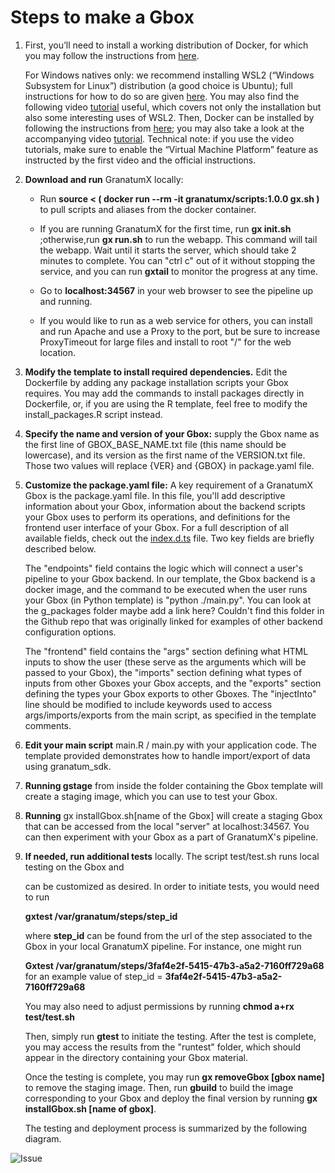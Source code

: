 # Steps to make a Gbox

1. First, you’ll need to install a working distribution of Docker, for which you may follow the instructions from [here](https://docs.docker.com/get-docker/). 

   For Windows natives only: we recommend installing WSL2 (“Windows Subsystem for Linux”) distribution (a good choice is Ubuntu); full instructions for how to do so are given [here](https://docs.microsoft.com/en-us/windows/wsl/install-win10#manual-installation-steps). You may also find the following video [tutorial](https://www.youtube.com/watch?v=_fntjriRe48) useful, which covers not only the installation but also some interesting uses of WSL2. Then, Docker can be installed by following the instructions from [here](https://docs.docker.com/docker-for-windows/wsl/); you may also take a look at the accompanying video [tutorial](https://www.youtube.com/watch?v=5RQbdMn04Oc). Technical note: if you use the video tutorials, make sure to enable the “Virtual Machine Platform” feature as instructed by the first video and the official instructions.

2. **Download and run** GranatumX locally:

    * Run **source &lt; ( docker run --rm -it granatumx/scripts:1.0.0 gx.sh )** to pull scripts and aliases from the docker container.
  
    * If you are running GranatumX for the first time, run **gx init.sh** ;otherwise,run **gx run.sh** to run the webapp. This command will tail the webapp. Wait until it starts the server, which should take 2 minutes to complete. You can &quot;ctrl c&quot; out of it    without stopping the service, and you can run **gxtail** to monitor the progress at any time.

    * Go to **localhost:34567** in your web browser to see the pipeline up and running.
  
    * If you would like to run as a web service for others, you can install and run Apache and use a Proxy to the port, but be sure to increase ProxyTimeout for large files and install to root &quot;/&quot; for the web location.

3. **Modify the template to install required dependencies.** Edit the Dockerfile by adding any package installation scripts your Gbox requires. You may add the commands to install packages directly in Dockerfile, or, if you are using the R template, feel free to modify the install\_packages.R script instead.

4. **Specify the name and version of your Gbox:** supply the Gbox name as the first line of GBOX\_BASE\_NAME.txt file (this name should be lowercase), and its version as the first name of the VERSION.txt file. Those two values will replace {VER} and {GBOX} in package.yaml file.

5. **Customize the package.yaml file:** A key requirement of a GranatumX Gbox is the package.yaml file. In this file, you&#39;ll add descriptive information about your Gbox, information about the backend scripts your Gbox uses to perform its operations, and definitions for the frontend user interface of your Gbox. For a full description of all available fields, check out the [index.d.ts](https://github.com/granatumx/install-gbox/blob/master/types/index.d.ts) file. Two key fields are briefly described below.

    The &quot;endpoints&quot; field contains the logic which will connect a user&#39;s pipeline to your Gbox backend. In our template, the Gbox backend is a docker image, and the command to be executed when the user runs your Gbox (in Python template) is &quot;python ./main.py&quot;. You can look at the g\_packages folder maybe add a link here? Couldn&#39;t find this folder in the Github repo that was originally linked for examples of other backend configuration options.

    The &quot;frontend&quot; field contains the &quot;args&quot; section defining what HTML inputs to show the user (these serve as the arguments which will be passed to your Gbox), the &quot;imports&quot; section defining what types of inputs from other Gboxes your Gbox accepts, and the &quot;exports&quot; section defining the types your Gbox exports to other Gboxes. The &quot;injectInto&quot; line should be modified to include keywords used to access args/imports/exports from the main script, as specified in the template comments.

6. **Edit your main script** main.R / main.py with your application code. The template provided demonstrates how to handle import/export of data using granatum\_sdk.

7. **Running gstage** from inside the folder containing the Gbox template will create a staging image, which you can use to test your Gbox.

8. **Running** gx installGbox.sh[name of the Gbox] will create a staging Gbox that can be accessed from the local &quot;server&quot; at localhost:34567. You can then experiment with your Gbox as a part of GranatumX&#39;s pipeline.

9. **If needed, run additional tests** locally. The script test/test.sh runs local testing on the Gbox and

    can be customized as desired. In order to initiate tests, you would need to run

    **gxtest /var/granatum/steps/step\_id**

    where **step\_id** can be found from the url of the step associated to the Gbox in your local GranatumX pipeline. For instance, one might run

    **Gxtest /var/granatum/steps/3faf4e2f-5415-47b3-a5a2-7160ff729a68** for an example value of step\_id = **3faf4e2f-5415-47b3-a5a2-7160ff729a68**

    You may also need to adjust permissions by running **chmod a+rx test/test.sh**

    Then, simply run **gtest** to initiate the testing. After the test is complete, you may access the results from the &quot;runtest&quot; folder, which should appear in the directory containing your Gbox material.

    Once the testing is complete, you may run **gx removeGbox [gbox name]** to remove the staging image. Then, run **gbuild** to build the image corresponding to your Gbox and deploy the final version by running **gx installGbox.sh [name of gbox]**.

    The testing and deployment process is summarized by the following diagram.
    
![Issue](https://user-images.githubusercontent.com/31740043/115763643-ad0f6a80-a372-11eb-8122-c0b85905bdef.png)

